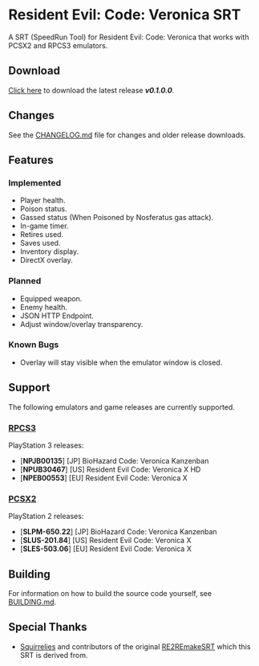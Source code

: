 # Resident Evil: Code: Veronica SRT
A SRT (SpeedRun Tool) for Resident Evil: Code: Veronica that works with PCSX2 and RPCS3 emulators.

## Download

[Click here](https://github.com/kapdap/re-cvx-srt/releases/download/0.1.0.0/re-cvx-srt_v0.1.0.0.zip) to download the latest release ***v0.1.0.0***.

## Changes

See the [CHANGELOG.md](CHANGELOG.md) file for changes and older release downloads.

## Features

### Implemented

* Player health.
* Poison status.
* Gassed status (When Poisoned by Nosferatus gas attack).
* In-game timer.
* Retires used.
* Saves used.
* Inventory display.
* DirectX overlay.

### Planned

* Equipped weapon.
* Enemy health.
* JSON HTTP Endpoint.
* Adjust window/overlay transparency.

### Known Bugs

* Overlay will stay visible when the emulator window is closed.

## Support
The following emulators and game releases are currently supported.

### [RPCS3](https://rpcs3.net/)
PlayStation 3 releases:
  - [**NPJB00135**] [JP] BioHazard Code: Veronica Kanzenban
  - [**NPUB30467**] [US] Resident Evil Code: Veronica X HD
  - [**NPEB00553**] [EU] Resident Evil Code: Veronica X

### [PCSX2](https://pcsx2.net/)
PlayStation 2 releases:
  - [**SLPM-650.22**] [JP] BioHazard Code: Veronica Kanzenban 
  - [**SLUS-201.84**] [US] Resident Evil Code: Veronica X
  - [**SLES-503.06**] [EU] Resident Evil Code: Veronica X

## Building

For information on how to build the source code yourself, see [BUILDING.md](BUILDING.md).

## Special Thanks

* [Squirrelies](https://github.com/Squirrelies) and contributors of the original [RE2REmakeSRT](https://github.com/Squirrelies/RE2REmakeSRT) which this SRT is derived from.
